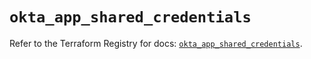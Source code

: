 # `okta_app_shared_credentials`

Refer to the Terraform Registry for docs: [`okta_app_shared_credentials`](https://registry.terraform.io/providers/okta/okta/4.9.1/docs/resources/app_shared_credentials).
